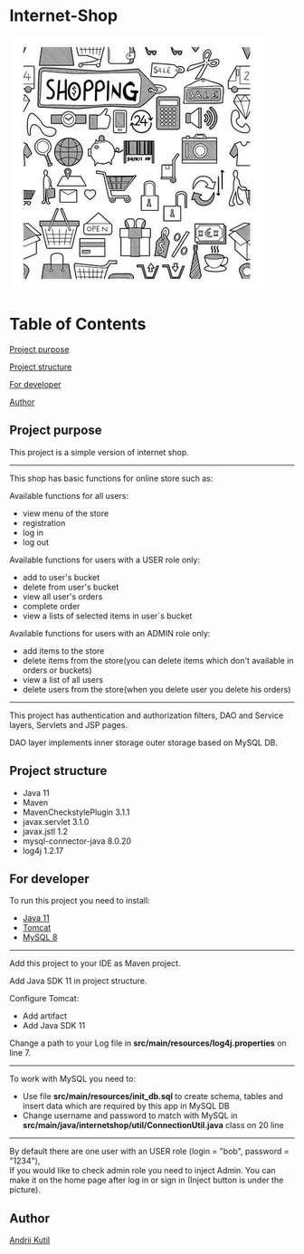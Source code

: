 # Internet-Shop

![Header Image](src/main/resources/readmi-header.jpg)

# Table of Contents

[Project purpose](#purpose)

[Project structure](#structure)

[For developer](#developer)

[Author](#author)

## <a name='purpose'></a>Project purpose

This project is a simple version of internet shop.

<hr>

This shop has basic functions for online store such as:

Available functions for all users: 
* view menu of the store
* registration
* log in
* log out
  
Available functions for users with a USER role only: 
* add to user's bucket
* delete from user's bucket
* view all user's orders
* complete order
* view a lists of selected items in user`s bucket

Available functions for users with an ADMIN role only:
* add items to the store
* delete items from the store(you can delete items which don't available in orders or buckets)
* view a list of all users
* delete users from the store(when you delete user you delete his orders)

<hr>

This project has authentication and authorization filters, DAO and Service layers, Servlets and JSP pages.

DAO layer implements inner storage outer storage based on MySQL DB.

## <a name='structure'></a>Project structure

- Java 11
- Maven
- MavenCheckstylePlugin 3.1.1
- javax.servlet 3.1.0
- javax.jstl 1.2
- mysql-connector-java 8.0.20
- log4j 1.2.17

## <a name='developer'></a>For developer
To run this project you need to install:

- <a href="https://www.oracle.com/technetwork/java/javase/downloads/jdk11-downloads-5066655.html">Java 11</a>
- <a href="https://tomcat.apache.org/download-90.cgi">Tomcat</a>
- <a href="https://www.mysql.com/downloads/">MySQL 8</a>

<hr>

Add this project to your IDE as Maven project.

Add Java SDK 11 in project structure.

Configure Tomcat:
- Add artifact
- Add Java SDK 11

Change a path to your Log file in **src/main/resources/log4j.properties** on line 7.

<hr>

To work with MySQL you need to:
- Use file **src/main/resources/init_db.sql** to create schema, tables and insert data which are required by this app in MySQL DB
- Change username and password to match with MySQL in **src/main/java/internetshop/util/ConnectionUtil.java** class on 20 line

<hr>

<p>By default there are one user with an USER role (login = "bob", password = "1234"),<br>
If you would like to check admin role you need to inject Admin. You can make it on the home page after log in or sign in
(Inject button is under the picture).

## <a name='author'></a>Author
[Andrii Kutil](https://github.com/Andrii-Kutil)

